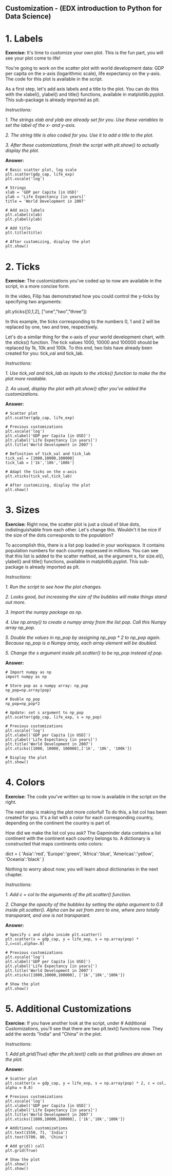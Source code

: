 ## Customization - (EDX introduction to Python for Data Science)
# 1. Labels
**Exercise:** 
It's time to customize your own plot. This is the fun part, you will see your plot come to life!

You're going to work on the scatter plot with world development data: GDP per capita on the x-axis (logarithmic scale), life expectancy on the y-axis. The code for this plot is available in the script.

As a first step, let's add axis labels and a title to the plot. You can do this with the xlabel(), ylabel() and title() functions, available in matplotlib.pyplot. This sub-package is already imported as plt.

*Instructions:*

*1. The strings xlab and ylab are already set for you. Use these variables to set the label of the x- and y-axis.*

*2. The string title is also coded for you. Use it to add a title to the plot.*

*3. After these customizations, finish the script with plt.show() to actually display the plot.*

**Answer:**

```
# Basic scatter plot, log scale
plt.scatter(gdp_cap, life_exp)
plt.xscale('log') 

# Strings
xlab = 'GDP per Capita [in USD]'
ylab = 'Life Expectancy [in years]'
title = 'World Development in 2007'

# Add axis labels
plt.xlabel(xlab)
plt.ylabel(ylab)

# Add title
plt.title(title)

# After customizing, display the plot
plt.show()
```

# 2. Ticks
**Exercise:** 
The customizations you've coded up to now are available in the script, in a more concise form.

In the video, Filip has demonstrated how you could control the y-ticks by specifying two arguments:

plt.yticks([0,1,2], ["one","two","three"])

In this example, the ticks corresponding to the numbers 0, 1 and 2 will be replaced by one, two and tree, respectively.

Let's do a similar thing for the x-axis of your world development chart, with the xticks() function. The tick values 1000, 10000 and 100000 should be replaced by 1k, 10k and 100k. To this end, two lists have already been created for you: tick_val and tick_lab.

*Instructions:*

*1. Use tick_val and tick_lab as inputs to the xticks() function to make the the plot more readable.*

*2. As usual, display the plot with plt.show() after you've added the customizations.*

**Answer:**

```
# Scatter plot
plt.scatter(gdp_cap, life_exp)

# Previous customizations
plt.xscale('log') 
plt.xlabel('GDP per Capita [in USD]')
plt.ylabel('Life Expectancy [in years]')
plt.title('World Development in 2007')

# Definition of tick_val and tick_lab
tick_val = [1000,10000,100000]
tick_lab = ['1k','10k','100k']

# Adapt the ticks on the x-axis
plt.xticks(tick_val,tick_lab)

# After customizing, display the plot
plt.show()
```

# 3. Sizes
**Exercise:** 
Right now, the scatter plot is just a cloud of blue dots, indistinguishable from each other. Let's change this. Wouldn't it be nice if the size of the dots corresponds to the population?

To accomplish this, there is a list pop loaded in your workspace. It contains population numbers for each country expressed in millions. You can see that this list is added to the scatter method, as the argument s, for size.el(), ylabel() and title() functions, available in matplotlib.pyplot. This sub-package is already imported as plt.

*Instructions:*

*1. Run the script to see how the plot changes.*

*2. Looks good, but increasing the size of the bubbles will make things stand out more.*

*3. Import the numpy package as np.*

*4. Use np.array() to create a numpy array from the list pop. Call this Numpy array np_pop.*

*5. Double the values in np_pop by assigning np_pop * 2 to np_pop again. Because np_pop is a Numpy array, each array element will be doubled.*

*5. Change the s argument inside plt.scatter() to be np_pop instead of pop.*

**Answer:**

```
# Import numpy as np
import numpy as np

# Store pop as a numpy array: np_pop
np_pop=np.array(pop)

# Double np_pop
np_pop=np_pop*2

# Update: set s argument to np_pop
plt.scatter(gdp_cap, life_exp, s = np_pop)

# Previous customizations
plt.xscale('log') 
plt.xlabel('GDP per Capita [in USD]')
plt.ylabel('Life Expectancy [in years]')
plt.title('World Development in 2007')
plt.xticks([1000, 10000, 100000],['1k', '10k', '100k'])

# Display the plot
plt.show()
```

# 4. Colors
**Exercise:** 
The code you've written up to now is available in the script on the right.

The next step is making the plot more colorful! To do this, a list col has been created for you. It's a list with a color for each corresponding country, depending on the continent the country is part of.

How did we make the list col you ask? The Gapminder data contains a list continent with the continent each country belongs to. A dictionary is constructed that maps continents onto colors:

dict = {
    'Asia':'red',
    'Europe':'green',
    'Africa':'blue',
    'Americas':'yellow',
    'Oceania':'black'
}

Nothing to worry about now; you will learn about dictionaries in the next chapter.

*Instructions:*

*1. Add c = col to the arguments of the plt.scatter() function.*

*2. Change the opacity of the bubbles by setting the alpha argument to 0.8 inside plt.scatter(). Alpha can be set from zero to one, where zero totally transparant, and one is not transparant.*


**Answer:**

```
# Specify c and alpha inside plt.scatter()
plt.scatter(x = gdp_cap, y = life_exp, s = np.array(pop) * 2,c=col,alpha=.8)

# Previous customizations
plt.xscale('log') 
plt.xlabel('GDP per Capita [in USD]')
plt.ylabel('Life Expectancy [in years]')
plt.title('World Development in 2007')
plt.xticks([1000,10000,100000], ['1k','10k','100k'])

# Show the plot
plt.show()
```

# 5. Additional Customizations
**Exercise:** 
If you have another look at the script, under # Additional Customizations, you'll see that there are two plt.text() functions now. They add the words "India" and "China" in the plot.

*Instructions:*

*1. Add plt.grid(True) after the plt.text() calls so that gridlines are drawn on the plot.*


**Answer:**

```
# Scatter plot
plt.scatter(x = gdp_cap, y = life_exp, s = np.array(pop) * 2, c = col, alpha = 0.8)

# Previous customizations
plt.xscale('log') 
plt.xlabel('GDP per Capita [in USD]')
plt.ylabel('Life Expectancy [in years]')
plt.title('World Development in 2007')
plt.xticks([1000,10000,100000], ['1k','10k','100k'])

# Additional customizations
plt.text(1550, 71, 'India')
plt.text(5700, 80, 'China')

# Add grid() call
plt.grid(True)

# Show the plot
plt.show()
plt.show()
```





